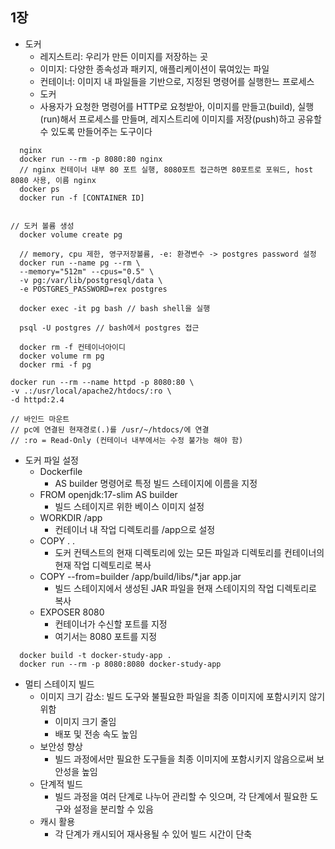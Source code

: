## 1장

- 도커
  -  레지스트리: 우리가 만든 이미지를 저장하는 곳
  -  이미지: 다양한 종속성과 패키지, 애플리케이션이 묶여있는 파일
  -  컨테이너: 이미지 내 파일들을 기반으로, 지정된 명령어를 실행한느 프로세스
  -  도커
    -  사용자가 요청한 명령어를 HTTP로 요청받아, 이미지를 만들고(build), 실행(run)해서 프로세스를 만들며, 레지스트리에 이미지를 저장(push)하고 공유할 수 있도록 만들어주는 도구이다

```
  nginx
  docker run --rm -p 8080:80 nginx
  // nginx 컨테이너 내부 80 포트 실행, 8080포트 접근하면 80포트로 포워드, host 8080 사용, 이름 nginx
  docker ps
  docker run -f [CONTAINER ID]

```

```

// 도커 볼륨 생성
  docker volume create pg  

  // memory, cpu 제한, 영구저장볼륨, -e: 환경변수 -> postgres password 설정
  docker run --name pg --rm \
  --memory="512m" --cpus="0.5" \
  -v pg:/var/lib/postgresql/data \
  -e POSTGRES_PASSWORD=rex postgres

  docker exec -it pg bash // bash shell을 실행

  psql -U postgres // bash에서 postgres 접근

  docker rm -f 컨테이너아이디
  docker volume rm pg
  docker rmi -f pg

```

```
docker run --rm --name httpd -p 8080:80 \
-v .:/usr/local/apache2/htdocs/:ro \
-d httpd:2.4

// 바인드 마운트
// pc에 연결된 현재경로(.)를 /usr/~/htdocs/에 연결
// :ro = Read-Only (컨테이너 내부에서는 수정 불가능 해야 함)

```

- 도커 파일 설정
  - Dockerfile
    - AS builder 명령어로 특정 빌드 스테이지에 이름을 지정
  - FROM openjdk:17-slim AS builder
    - 빌드 스테이지르 위한 베이스 이미지 설정
  - WORKDIR /app
    - 컨테이너 내 작업 디렉토리를 /app으로 설정
  - COPY . .
    - 도커 컨텍스트의 현재 디렉토리에 있는 모든 파일과 디렉토리를 컨테이너의 현재 작업 디렉토리로 복사
  - COPY --from=builder /app/build/libs/*.jar app.jar
    - 빌드 스테이지에서 생성된 JAR 파일을 현재 스테이지의 작업 디렉토리로 복사
  - EXPOSER 8080
    - 컨테이너가 수신할 포트를 지정
    - 여기서는 8080 포트를 지정

```shell
  docker build -t docker-study-app .
  docker run --rm -p 8080:8080 docker-study-app
```

- 멀티 스테이지 빌드
  - 이미지 크기 감소: 빌드 도구와 불필요한 파일을 최종 이미지에 포함시키지 않기 위함
    - 이미지 크기 줄임
    - 배포 및 전송 속도 높임
  - 보안성 향상
    - 빌드 과정에서만 필요한 도구들을 최종 이미지에 포함시키지 않음으로써 보안성을 높임
  - 단계적 빌드
    - 빌드 과정을 여러 단계로 나누어 관리할 수 잇으며, 각 단계에서 필요한 도구와 설정을 분리할 수 있음
  - 캐시 활용
    - 각 단계가 캐시되어 재사용될 수 있어 빌드 시간이 단축